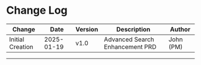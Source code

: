 # Change Log

| Change | Date | Version | Description | Author |
|--------|------|---------|-------------|---------|
| Initial Creation | 2025-01-19 | v1.0 | Advanced Search Enhancement PRD | John (PM) |

---
